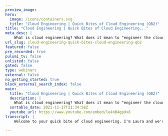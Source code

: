 ```yaml
---
preview_image:
hero:
  image: /icons/containers.svg
  title: "Cloud Engineering | Quick Bites of Cloud Engineering (QB2)"
title: "Cloud Engineering | Quick Bites of Cloud Engineering..."
meta_desc: |
    What is cloud engineering? What does it mean to "engineer the cloud"? Get a quick overview with Laura, one of Pulumi's developer advocates, in this...
url_slug: cloud-engineering-quick-bites-cloud-engineering-qb2
featured: false
pre_recorded: true
pulumi_tv: false
unlisted: false
gated: false
type: webinars
external: false
no_getting_started: true
block_external_search_index: false
main:
  title: "Cloud Engineering | Quick Bites of Cloud Engineering (QB2)"
  description: |
    What is cloud engineering? What does it mean to "engineer the cloud"? Get a quick overview with Laura, one of Pulumi's developer advocates, in this episode of Quick Bites of Cloud Engineering.  https://www.pulumi.com/cloud-engineering/  Want to propose something for me to talk about? Drop a request in the comments or head to this GitHub repo to add a topic request or vote for your favorite with emojis: https://pulumip.us/pulumitv-github  Watch the whole Quick Bites series at https://pulumip.us/quick-bites  Learn more about Pulumi at https://pulumip.us/home
  sortable_date: 2021-11-17T21:34:58Z
  youtube_url: https://www.youtube.com/embed/le4nB4gpUx8
transcript: |
    Welcome to your quick bite of cloud engineering. I'm Laura and we're here today to chat about cloud engineering. So what exactly is cloud engineering? Well, it depends on who you ask. If you were to ask someone with, let's say a certification from a major cloud provider, they'd likely tell you it's all about using tools to keep their systems and services running. If you ask a cloud engineer, they'd likely talk about resource management and metrics or provisioning and maintaining cloud based infrastructure. But let's climb a bit higher into the clouds from 1000 ft view. Cloud engineering is the idea that we bring standard engineering practices and tools to building deploying and managing cloud based systems, which includes all of the teams touching those systems from development to quality assurance and testing, to operations, to security and beyond. That's all well and good. But what does it mean? What are these standard practices and tools? Frankly, it also depends on who you ask, but generally everyone agrees on practices like using version control to integrate everyone's work together in a controlled fashion with tracked history. We reuse code to avoid repeating ourselves over and over and possibly making avoidable mistakes. We automate work to reduce toil and leave mental space for new ideas, but it's not just standard software engineering practices that we're bringing to our cloud resources. We're bringing overall engineering here too. After all, cloud engineering is about infrastructure as much as it is about software. So what might that be like? Well, let's imagine we're building a bridge when building a bridge, we don't create new bolts, for example, for every joint on the bridge like they might have done hundreds of years ago. No, instead today we have standards designed to ensure that every bolt meets those requirements. And that means they will be the same from the gauge of the threads to the deformation properties under load. In the same way, cloud engineers use known patterns on each cloud to build, deploy and manage their infrastructure from architectural design documents that meet common standards. We need these standard practices and tools because modern cloud based systems are complex with a scale that's difficult to wrap our minds around by applying the same principles used everywhere else in engine. We make it easier for entire companies to use cloud based systems without necessarily needing hands on help because we provide reusable components that everyone can learn how to use. We also make it less risky to use cloud based infrastructure because we can test and verify that infrastructure and use patterns that we know through experience will work under load with common software architectural patterns. We also can better ensure security of that infrastructure through access control and other common repeatable patterns from application, security and security engineering. And all of this helps us get our work done faster with less risk and more collaboration across an entire organization. So just like with the bridge, we can get from point A to point B faster without running into the obstacles we're trying to avoid. And just like that bridge our cloud systems that use these practices are trusted with people's ideas and innovations. Getting us all a bit further down the road safely and securely, especially as we get into the holiday travel season. This has been your quick bite of cloud engineering for this week. If you like this video and want to see more, please do like the video and subscribe to our channel and check out the quick bites playlist. Also, if you want to learn about something specific, leave me a note down in the comments right down there. I do listen to those. I'll be back in just two weeks for another quick bite. Take care. Bye.

---
```

